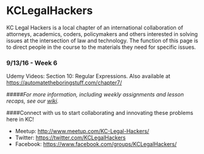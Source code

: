 # KCLegalHackers

KC Legal Hackers is a local chapter of an international collaboration of attorneys, academics, coders, policymakers and others interested in solving issues at the intersection of law and technology. The function of this page is to direct people in the course to the materials they need for specific issues.

### 9/13/16 - Week 6
Udemy Videos: Section 10: Regular Expressions. Also available at https://automatetheboringstuff.com/chapter7/

#####*For more information, including weekly assignments and lesson recaps, see our [wiki](https://github.com/KCLegalHackers/CodingForLawyers/wiki).*


####Connect with us to start collaborating and innovating these problems here in KC!
* Meetup: http://www.meetup.com/KC-Legal-Hackers/
* Twitter: https://twitter.com/KCLegalHackers
* Facebook: https://www.facebook.com/groups/KCLegalHackers/
